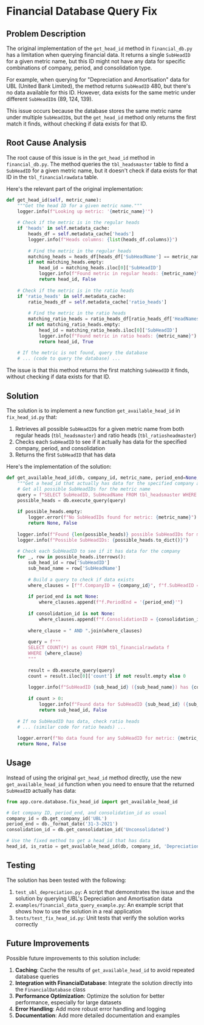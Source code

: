 # Financial Database Query Fix

## Problem Description

The original implementation of the `get_head_id` method in `financial_db.py` has a limitation when querying financial data. It returns a single `SubHeadID` for a given metric name, but this ID might not have any data for specific combinations of company, period, and consolidation type.

For example, when querying for "Depreciation and Amortisation" data for UBL (United Bank Limited), the method returns `SubHeadID` 480, but there's no data available for this ID. However, data exists for the same metric under different `SubHeadID`s (89, 124, 139).

This issue occurs because the database stores the same metric name under multiple `SubHeadID`s, but the `get_head_id` method only returns the first match it finds, without checking if data exists for that ID.

## Root Cause Analysis

The root cause of this issue is in the `get_head_id` method in `financial_db.py`. The method queries the `tbl_headsmaster` table to find a `SubHeadID` for a given metric name, but it doesn't check if data exists for that ID in the `tbl_financialrawdata` table.

Here's the relevant part of the original implementation:

```python
def get_head_id(self, metric_name):
    """Get the head ID for a given metric name."""
    logger.info(f"Looking up metric: '{metric_name}'")
    
    # Check if the metric is in the regular heads
    if 'heads' in self.metadata_cache:
        heads_df = self.metadata_cache['heads']
        logger.info(f"Heads columns: {list(heads_df.columns)}")
        
        # Find the metric in the regular heads
        matching_heads = heads_df[heads_df['SubHeadName'] == metric_name]
        if not matching_heads.empty:
            head_id = matching_heads.iloc[0]['SubHeadID']
            logger.info(f"Found metric in regular heads: {metric_name}")
            return head_id, False
    
    # Check if the metric is in the ratio heads
    if 'ratio_heads' in self.metadata_cache:
        ratio_heads_df = self.metadata_cache['ratio_heads']
        
        # Find the metric in the ratio heads
        matching_ratio_heads = ratio_heads_df[ratio_heads_df['HeadNames'] == metric_name]
        if not matching_ratio_heads.empty:
            head_id = matching_ratio_heads.iloc[0]['SubHeadID']
            logger.info(f"Found metric in ratio heads: {metric_name}")
            return head_id, True
    
    # If the metric is not found, query the database
    # ... (code to query the database) ...
```

The issue is that this method returns the first matching `SubHeadID` it finds, without checking if data exists for that ID.

## Solution

The solution is to implement a new function `get_available_head_id` in `fix_head_id.py` that:

1. Retrieves all possible `SubHeadID`s for a given metric name from both regular heads (`tbl_headsmaster`) and ratio heads (`tbl_ratiosheadmaster`)
2. Checks each `SubHeadID` to see if it actually has data for the specified company, period, and consolidation
3. Returns the first `SubHeadID` that has data

Here's the implementation of the solution:

```python
def get_available_head_id(db, company_id, metric_name, period_end=None, consolidation_id=None):
    """Get a head_id that actually has data for the specified company and parameters."""
    # Get all possible SubHeadIDs for the metric name
    query = f"SELECT SubHeadID, SubHeadName FROM tbl_headsmaster WHERE SubHeadName LIKE '%{metric_name}%'"
    possible_heads = db.execute_query(query)
    
    if possible_heads.empty:
        logger.error(f"No SubHeadIDs found for metric: {metric_name}")
        return None, False
    
    logger.info(f"Found {len(possible_heads)} possible SubHeadIDs for metric: {metric_name}")
    logger.info(f"Possible SubHeadIDs: {possible_heads.to_dict()}")
    
    # Check each SubHeadID to see if it has data for the company
    for _, row in possible_heads.iterrows():
        sub_head_id = row['SubHeadID']
        sub_head_name = row['SubHeadName']
        
        # Build a query to check if data exists
        where_clauses = [f"f.CompanyID = {company_id}", f"f.SubHeadID = {sub_head_id}"]
        
        if period_end is not None:
            where_clauses.append(f"f.PeriodEnd = '{period_end}'")
            
        if consolidation_id is not None:
            where_clauses.append(f"f.ConsolidationID = {consolidation_id}")
            
        where_clause = " AND ".join(where_clauses)
        
        query = f"""
        SELECT COUNT(*) as count FROM tbl_financialrawdata f 
        WHERE {where_clause}
        """
        
        result = db.execute_query(query)
        count = result.iloc[0]['count'] if not result.empty else 0
        
        logger.info(f"SubHeadID {sub_head_id} ({sub_head_name}) has {count} rows of data")
        
        if count > 0:
            logger.info(f"Found data for SubHeadID {sub_head_id} ({sub_head_name})")
            return sub_head_id, False
    
    # If no SubHeadID has data, check ratio heads
    # ... (similar code for ratio heads) ...
    
    logger.error(f"No data found for any SubHeadID for metric: {metric_name}")
    return None, False
```

## Usage

Instead of using the original `get_head_id` method directly, use the new `get_available_head_id` function when you need to ensure that the returned `SubHeadID` actually has data:

```python
from app.core.database.fix_head_id import get_available_head_id

# Get company ID, period_end, and consolidation_id as usual
company_id = db.get_company_id('UBL')
period_end = db._format_date('31-3-2021')
consolidation_id = db.get_consolidation_id('Unconsolidated')

# Use the fixed method to get a head_id that has data
head_id, is_ratio = get_available_head_id(db, company_id, 'Depreciation and Amortisation', period_end, consolidation_id)
```

## Testing

The solution has been tested with the following:

1. `test_ubl_depreciation.py`: A script that demonstrates the issue and the solution by querying UBL's Depreciation and Amortisation data
2. `examples/financial_data_query_example.py`: An example script that shows how to use the solution in a real application
3. `tests/test_fix_head_id.py`: Unit tests that verify the solution works correctly

## Future Improvements

Possible future improvements to this solution include:

1. **Caching**: Cache the results of `get_available_head_id` to avoid repeated database queries
2. **Integration with FinancialDatabase**: Integrate the solution directly into the `FinancialDatabase` class
3. **Performance Optimization**: Optimize the solution for better performance, especially for large datasets
4. **Error Handling**: Add more robust error handling and logging
5. **Documentation**: Add more detailed documentation and examples